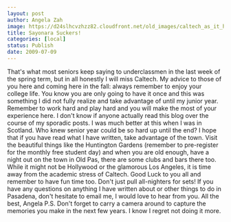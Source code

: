 ```yaml
---
layout: post
author: Angela Zah
image: https://d24slhcvzhzz82.cloudfront.net/old_images/caltech_as_it_happens/6a0105349b8251970b011570dba4ff970c.jpg
title: Sayonara Suckers!
categories: [local]
status: Publish
date: 2009-07-09
---
```


That's what most seniors keep saying to underclassmen in the last week of the spring term, but in all honestly I will miss Caltech. My advice to those of you here and coming here in the fall: always remember to enjoy your college life. You know you are only going to have it once and this was something I did not fully realize and take advantage of until my junior year. Remember to work hard and play hard and you will make the most of your experience here. I don't know if anyone actually read this blog over the course of my sporadic posts. I was much better at this when I was in Scotland. Who knew senior year could be so hard up until the end? I hope that if you have read what I have written, take advantage of the town. Visit the beautiful things like the Huntington Gardens (remember to pre-register for the monthly free student day) and when you are old enough, have a night out on the town in Old Pas, there are some clubs and bars there too. While it might not be Hollywood or the glamorous Los Angeles, it is time away from the academic stress of Caltech. Good Luck to you all and remember to have fun time too. Don't just pull all-nighters for sets!
If you have any questions on anything I have written about or other things to do in Pasadena, don't hesitate to email me, I would love to hear from you. 
All the best, 
Angela
P.S. Don't forget to carry a camera around to capture the memories you make in the next few years. I know I regret not doing it more. 

